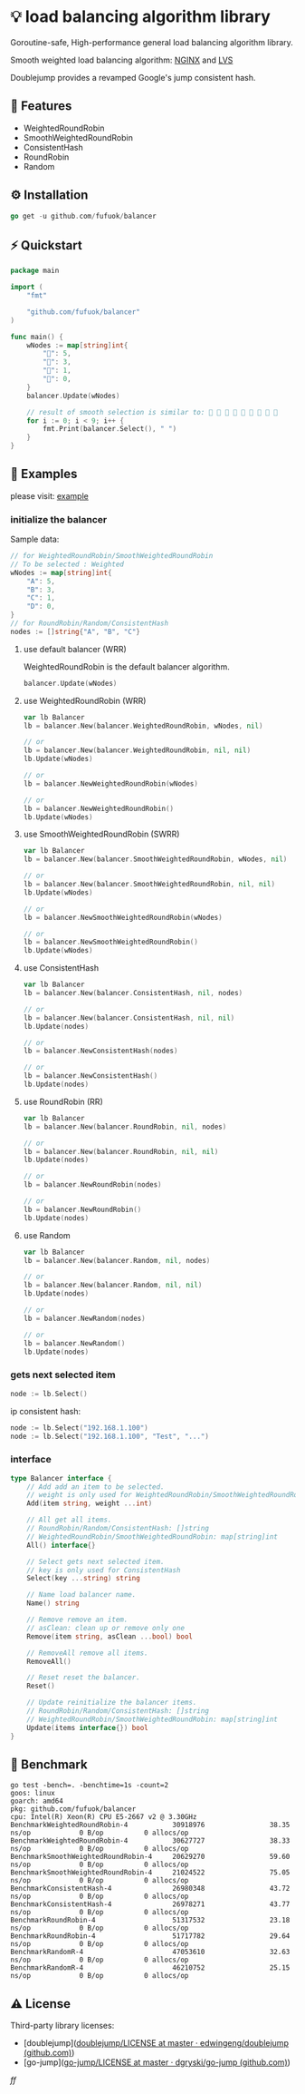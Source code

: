 # 💡 load balancing algorithm library

Goroutine-safe, High-performance general load balancing algorithm library.

Smooth weighted load balancing algorithm: [NGINX](https://github.com/phusion/nginx/commit/27e94984486058d73157038f7950a0a36ecc6e35) and [LVS](http://kb.linuxvirtualserver.org/wiki/Weighted_Round-Robin_Scheduling)

Doublejump provides a revamped Google's jump consistent hash.

## 🎯 Features

- WeightedRoundRobin
- SmoothWeightedRoundRobin
- ConsistentHash
- RoundRobin
- Random

## ⚙️ Installation

```go
go get -u github.com/fufuok/balancer
```

## ⚡️ Quickstart

```go
package main

import (
	"fmt"

	"github.com/fufuok/balancer"
)

func main() {
	wNodes := map[string]int{
		"🍒": 5,
		"🍋": 3,
		"🍉": 1,
		"🥑": 0,
	}
	balancer.Update(wNodes)

	// result of smooth selection is similar to: 🍒 🍒 🍒 🍋 🍒 🍋 🍒 🍋 🍉
	for i := 0; i < 9; i++ {
		fmt.Print(balancer.Select(), " ")
	}
}
```

## 📖 Examples

please visit: [example](example)

### initialize the balancer

Sample data:

```go
// for WeightedRoundRobin/SmoothWeightedRoundRobin
// To be selected : Weighted
wNodes := map[string]int{
    "A": 5,
    "B": 3,
    "C": 1,
    "D": 0,
}
// for RoundRobin/Random/ConsistentHash
nodes := []string{"A", "B", "C"}
```

1. use default balancer (WRR)

   WeightedRoundRobin is the default balancer algorithm.

   ```go
   balancer.Update(wNodes)
   ```

2. use WeightedRoundRobin (WRR)

   ```go
   var lb Balancer
   lb = balancer.New(balancer.WeightedRoundRobin, wNodes, nil)
   
   // or
   lb = balancer.New(balancer.WeightedRoundRobin, nil, nil)
   lb.Update(wNodes)
   
   // or
   lb = balancer.NewWeightedRoundRobin(wNodes)
   
   // or
   lb = balancer.NewWeightedRoundRobin()
   lb.Update(wNodes)
   ```

3. use SmoothWeightedRoundRobin (SWRR)

   ```go
   var lb Balancer
   lb = balancer.New(balancer.SmoothWeightedRoundRobin, wNodes, nil)
   
   // or
   lb = balancer.New(balancer.SmoothWeightedRoundRobin, nil, nil)
   lb.Update(wNodes)
   
   // or
   lb = balancer.NewSmoothWeightedRoundRobin(wNodes)
   
   // or
   lb = balancer.NewSmoothWeightedRoundRobin()
   lb.Update(wNodes)
   ```

4. use ConsistentHash

   ```go
   var lb Balancer
   lb = balancer.New(balancer.ConsistentHash, nil, nodes)
   
   // or
   lb = balancer.New(balancer.ConsistentHash, nil, nil)
   lb.Update(nodes)
   
   // or
   lb = balancer.NewConsistentHash(nodes)
   
   // or
   lb = balancer.NewConsistentHash()
   lb.Update(nodes)
   ```

5. use RoundRobin (RR)

   ```go
   var lb Balancer
   lb = balancer.New(balancer.RoundRobin, nil, nodes)
   
   // or
   lb = balancer.New(balancer.RoundRobin, nil, nil)
   lb.Update(nodes)
   
   // or
   lb = balancer.NewRoundRobin(nodes)
   
   // or
   lb = balancer.NewRoundRobin()
   lb.Update(nodes)
   ```

6. use Random

   ```go
   var lb Balancer
   lb = balancer.New(balancer.Random, nil, nodes)
   
   // or
   lb = balancer.New(balancer.Random, nil, nil)
   lb.Update(nodes)
   
   // or
   lb = balancer.NewRandom(nodes)
   
   // or
   lb = balancer.NewRandom()
   lb.Update(nodes)
   ```

### gets next selected item

```go
node := lb.Select()
```

ip consistent hash:

```go
node := lb.Select("192.168.1.100")
node := lb.Select("192.168.1.100", "Test", "...")
```

### interface

```go
type Balancer interface {
	// Add add an item to be selected.
	// weight is only used for WeightedRoundRobin/SmoothWeightedRoundRobin, default: 1
	Add(item string, weight ...int)

	// All get all items.
	// RoundRobin/Random/ConsistentHash: []string
	// WeightedRoundRobin/SmoothWeightedRoundRobin: map[string]int
	All() interface{}

	// Select gets next selected item.
	// key is only used for ConsistentHash
	Select(key ...string) string

	// Name load balancer name.
	Name() string

	// Remove remove an item.
	// asClean: clean up or remove only one
	Remove(item string, asClean ...bool) bool

	// RemoveAll remove all items.
	RemoveAll()

	// Reset reset the balancer.
	Reset()

	// Update reinitialize the balancer items.
	// RoundRobin/Random/ConsistentHash: []string
	// WeightedRoundRobin/SmoothWeightedRoundRobin: map[string]int
	Update(items interface{}) bool
}
```

## 🤖 Benchmark

```shell
go test -bench=. -benchtime=1s -count=2
goos: linux
goarch: amd64
pkg: github.com/fufuok/balancer
cpu: Intel(R) Xeon(R) CPU E5-2667 v2 @ 3.30GHz
BenchmarkWeightedRoundRobin-4           30918976                38.35 ns/op            0 B/op          0 allocs/op
BenchmarkWeightedRoundRobin-4           30627727                38.33 ns/op            0 B/op          0 allocs/op
BenchmarkSmoothWeightedRoundRobin-4     20629270                59.60 ns/op            0 B/op          0 allocs/op
BenchmarkSmoothWeightedRoundRobin-4     21024522                75.05 ns/op            0 B/op          0 allocs/op
BenchmarkConsistentHash-4               26980348                43.72 ns/op            0 B/op          0 allocs/op
BenchmarkConsistentHash-4               26978271                43.77 ns/op            0 B/op          0 allocs/op
BenchmarkRoundRobin-4                   51317532                23.18 ns/op            0 B/op          0 allocs/op
BenchmarkRoundRobin-4                   51717782                29.64 ns/op            0 B/op          0 allocs/op
BenchmarkRandomR-4                      47053610                32.63 ns/op            0 B/op          0 allocs/op
BenchmarkRandomR-4                      46210752                25.15 ns/op            0 B/op          0 allocs/op
```

## ⚠️ License

Third-party library licenses:

- [doublejump]([doublejump/LICENSE at master · edwingeng/doublejump (github.com)](https://github.com/edwingeng/doublejump/blob/master/LICENSE))
- [go-jump]([go-jump/LICENSE at master · dgryski/go-jump (github.com)](https://github.com/dgryski/go-jump/blob/master/LICENSE))





*ff*